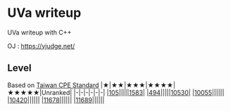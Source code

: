 # UVa writeup
UVa writeup with C++

OJ : https://vjudge.net/

## Level
Based on [Taiwan CPE Standard](http://par.cse.nsysu.edu.tw/~advprog/star.php) 
|★|★★|★★★|★★★★|★★★★★|Unranked|
|-|-|-|-|-|-|
|[105](Problem/level1/105/105.md)|||||[1583](Problem/unranked/1583/1583.md)|
|[494](Problem/level1/494/494.md)|||||[10530](Problem/unranked/10530/10530.md)|
|[10055](Problem/level1/10055/10055.md)||||||
|[10420](Problem/level1/10420/10420.md)||||||
|[11678](Problem/level1/11678/11678.md)||||||
|[11689](Problem/level1/11689/11689.md)||||||
